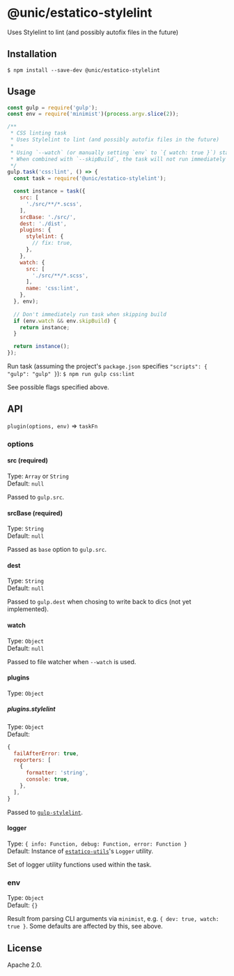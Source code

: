# @unic/estatico-stylelint

Uses Stylelint to lint (and possibly autofix files in the future)

## Installation

```
$ npm install --save-dev @unic/estatico-stylelint
```

## Usage

```js
const gulp = require('gulp');
const env = require('minimist')(process.argv.slice(2));

/**
 * CSS linting task
 * Uses Stylelint to lint (and possibly autofix files in the future)
 *
 * Using `--watch` (or manually setting `env` to `{ watch: true }`) starts file watcher
 * When combined with `--skipBuild`, the task will not run immediately but only after changes
 */
gulp.task('css:lint', () => {
  const task = require('@unic/estatico-stylelint');

  const instance = task({
    src: [
      './src/**/*.scss',
    ],
    srcBase: './src/',
    dest: './dist',
    plugins: {
      stylelint: {
        // fix: true,
      },
    },
    watch: {
      src: [
        './src/**/*.scss',
      ],
      name: 'css:lint',
    },
  }, env);
  
  // Don't immediately run task when skipping build
  if (env.watch && env.skipBuild) {
    return instance;
  }

  return instance();
});
```

Run task (assuming the project's `package.json` specifies `"scripts": { "gulp": "gulp" }`):
`$ npm run gulp css:lint`

See possible flags specified above.

## API

`plugin(options, env)` => `taskFn`

### options

#### src (required)

Type: `Array` or `String`<br>
Default: `null`

Passed to `gulp.src`.

#### srcBase (required)

Type: `String`<br>
Default: `null`

Passed as `base` option to `gulp.src`.

#### dest

Type: `String`<br>
Default: `null`

Passed to `gulp.dest` when chosing to write back to dics (not yet implemented).

#### watch

Type: `Object`<br>
Default: `null`

Passed to file watcher when `--watch` is used.

#### plugins

Type: `Object`

##### plugins.stylelint

Type: `Object`<br>
Default:
```js
{
  failAfterError: true,
  reporters: [
    {
      formatter: 'string',
      console: true,
    },
  ],
}
```

Passed to [`gulp-stylelint`](https://www.npmjs.com/package/gulp-stylelint).

#### logger

Type: `{ info: Function, debug: Function, error: Function }`<br>
Default: Instance of [`estatico-utils`](../estatico-utils)'s `Logger` utility.

Set of logger utility functions used within the task.

### env

Type: `Object`<br>
Default: `{}`

Result from parsing CLI arguments via `minimist`, e.g. `{ dev: true, watch: true }`. Some defaults are affected by this, see above.

## License

Apache 2.0.

